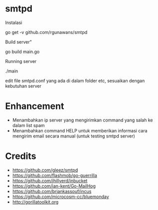 # smtpd

Instalasi 

  go get -v github.com/rgunawans/smtpd

Build server"

  go build main.go

Running server

  ./main
  
  
edit file smtpd.conf yang ada di dalam folder etc, sesuaikan dengan kebutuhan server

Enhancement
=========================================================
* Menambahkan ip server yang mengirimkan command yang salah ke dalam list spam
* Menambahkan command HELP untuk memberikan informasi cara mengirim email secara manual (untuk testing smtpd server)

Credits
=========================================================
* https://github.com/gleez/smtpd
* https://github.com/flashmob/go-guerrilla
* https://github.com/jhillyerd/inbucket
* https://github.com/ian-kent/Go-MailHog
* https://github.com/briankassouf/incus
* https://github.com/microcosm-cc/bluemonday
* http://gorillatoolkit.org
